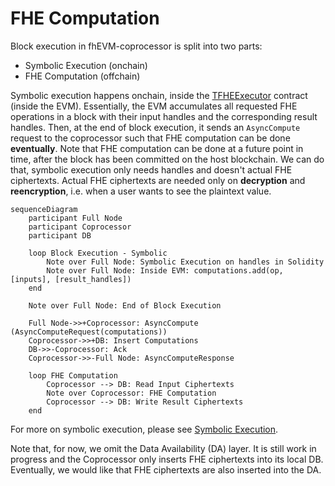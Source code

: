 # FHE Computation

Block execution in fhEVM-coprocessor is split into two parts:
 * Symbolic Execution (onchain)
 * FHE Computation (offchain)

Symbolic execution happens onchain, inside the [TFHEExecutor](../../../../contracts/contracts/TFHEExecutor.sol) contract (inside the EVM). Essentially, the EVM accumulates all requested FHE operations in a block with their input handles and the corresponding result handles. Then, at the end of block execution, it sends an `AsyncCompute` request to the coprocessor such that FHE computation can be done **eventually**. Note that FHE computation can be done at a future point in time, after the block has been committed on the host blockchain. We can do that, symbolic execution only needs handles and doesn't actual FHE ciphertexts. Actual FHE ciphertexts are needed only on **decryption** and **reencryption**, i.e. when a user wants to see the plaintext value.

```mermaid
sequenceDiagram
    participant Full Node
    participant Coprocessor
    participant DB

    loop Block Execution - Symbolic
        Note over Full Node: Symbolic Execution on handles in Solidity
        Note over Full Node: Inside EVM: computations.add(op, [inputs], [result_handles])
    end

    Note over Full Node: End of Block Execution

    Full Node->>+Coprocessor: AsyncCompute (AsyncComputeRequest(computations))
    Coprocessor->>+DB: Insert Computations
    DB->>-Coprocessor: Ack
    Coprocessor->>-Full Node: AsyncComputeResponse

    loop FHE Computation
        Coprocessor --> DB: Read Input Ciphertexts
        Note over Coprocessor: FHE Computation
        Coprocessor --> DB: Write Result Ciphertexts
    end
```

For more on symbolic execution, please see [Symbolic Execution](../symbolic_execution.md).

Note that, for now, we omit the Data Availability (DA) layer. It is still work in progress and the Coprocessor only inserts FHE ciphertexts into its local DB. Eventually, we would like that FHE ciphertexts are also inserted into the DA.
